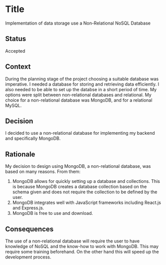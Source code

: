 # Title
Implementation of data storage use a Non-Relational NoSQL Database

## Status
Accepted

## Context
During the planning stage of the project choosing a suitable database was imperative. I needed a database for storing and retrieving data efficiently. I also needed to be able to set up the databse in a short period of time. My options were split between non-relational databases and relational. My choice for a non-relational database was MongoDB, and for a relational MySQL.

## Decision
I decided to use a non-relational database for implementing my backend and specifically MongoDB.

## Rationale
My decision to design using MongoDB, a non-relational database, was based on many reasons. From them:

1. MongoDB allows for quickly setting up a database and collections. This is because MongoDB creates a database collection based on the schema given and does not require the collection to be defined by the user.
2. MongoDB integrates well with JavaScript frameworks including React.js and Express.js.
3. MongoDB is free to use and download.

## Consequences
The use of a non-relational database will require the user to have knowledge of NoSQL and the know-how to work with MongoDB. This may require some training beforehand. On the other hand this will speed up the development process.

